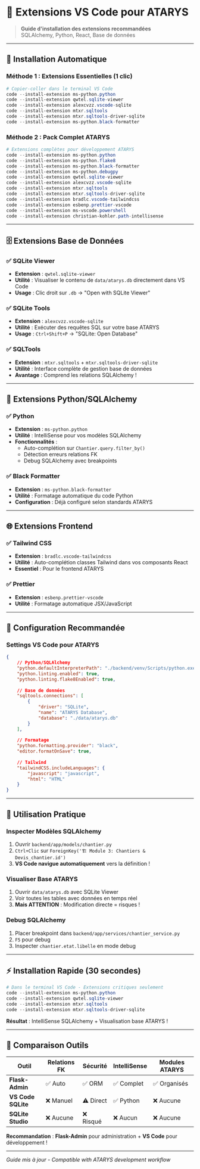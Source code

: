 # 🔧 Extensions VS Code pour ATARYS

> **Guide d'installation des extensions recommandées**  
> SQLAlchemy, Python, React, Base de données

---

## 🚀 **Installation Automatique**

### **Méthode 1 : Extensions Essentielles (1 clic)**
```powershell
# Copier-coller dans le terminal VS Code
code --install-extension ms-python.python
code --install-extension qwtel.sqlite-viewer
code --install-extension alexcvzz.vscode-sqlite
code --install-extension mtxr.sqltools
code --install-extension mtxr.sqltools-driver-sqlite
code --install-extension ms-python.black-formatter
```

### **Méthode 2 : Pack Complet ATARYS**
```powershell
# Extensions complètes pour développement ATARYS
code --install-extension ms-python.python
code --install-extension ms-python.flake8
code --install-extension ms-python.black-formatter
code --install-extension ms-python.debugpy
code --install-extension qwtel.sqlite-viewer
code --install-extension alexcvzz.vscode-sqlite
code --install-extension mtxr.sqltools
code --install-extension mtxr.sqltools-driver-sqlite
code --install-extension bradlc.vscode-tailwindcss
code --install-extension esbenp.prettier-vscode
code --install-extension ms-vscode.powershell
code --install-extension christian-kohler.path-intellisense
```

---

## 🗄️ **Extensions Base de Données**

### **✅ SQLite Viewer** 
- **Extension** : `qwtel.sqlite-viewer`
- **Utilité** : Visualiser le contenu de `data/atarys.db` directement dans VS Code
- **Usage** : Clic droit sur `.db` → "Open with SQLite Viewer"

### **✅ SQLite Tools**
- **Extension** : `alexcvzz.vscode-sqlite`
- **Utilité** : Exécuter des requêtes SQL sur votre base ATARYS
- **Usage** : `Ctrl+Shift+P` → "SQLite: Open Database"

### **✅ SQLTools**
- **Extension** : `mtxr.sqltools` + `mtxr.sqltools-driver-sqlite`
- **Utilité** : Interface complète de gestion base de données
- **Avantage** : Comprend les relations SQLAlchemy !

---

## 🐍 **Extensions Python/SQLAlchemy**

### **✅ Python** 
- **Extension** : `ms-python.python`
- **Utilité** : IntelliSense pour vos modèles SQLAlchemy
- **Fonctionnalités** :
  - Auto-complétion sur `Chantier.query.filter_by()`
  - Détection erreurs relations FK
  - Debug SQLAlchemy avec breakpoints

### **✅ Black Formatter**
- **Extension** : `ms-python.black-formatter`
- **Utilité** : Formatage automatique du code Python
- **Configuration** : Déjà configuré selon standards ATARYS

---

## 🌐 **Extensions Frontend**

### **✅ Tailwind CSS**
- **Extension** : `bradlc.vscode-tailwindcss`
- **Utilité** : Auto-complétion classes Tailwind dans vos composants React
- **Essentiel** : Pour le frontend ATARYS

### **✅ Prettier**
- **Extension** : `esbenp.prettier-vscode`
- **Utilité** : Formatage automatique JSX/JavaScript

---

## 🔧 **Configuration Recommandée**

### **Settings VS Code pour ATARYS**
```json
{
    // Python/SQLAlchemy
    "python.defaultInterpreterPath": "./backend/venv/Scripts/python.exe",
    "python.linting.enabled": true,
    "python.linting.flake8Enabled": true,
    
    // Base de données
    "sqltools.connections": [
        {
            "driver": "SQLite",
            "name": "ATARYS Database",
            "database": "./data/atarys.db"
        }
    ],
    
    // Formatage
    "python.formatting.provider": "black",
    "editor.formatOnSave": true,
    
    // Tailwind
    "tailwindCSS.includeLanguages": {
        "javascript": "javascript",
        "html": "HTML"
    }
}
```

---

## 🎯 **Utilisation Pratique**

### **Inspecter Modèles SQLAlchemy**
1. Ouvrir `backend/app/models/chantier.py`
2. `Ctrl+Clic` sur `ForeignKey('🏗️ Module 3: Chantiers & Devis_chantier.id')` 
3. **VS Code navigue automatiquement** vers la définition !

### **Visualiser Base ATARYS**
1. Ouvrir `data/atarys.db` avec SQLite Viewer
2. Voir toutes les tables avec données en temps réel
3. **Mais ATTENTION** : Modification directe = risques !

### **Debug SQLAlchemy**
1. Placer breakpoint dans `backend/app/services/chantier_service.py`
2. `F5` pour debug
3. Inspecter `chantier.etat.libelle` en mode debug

---

## ⚡ **Installation Rapide (30 secondes)**

```powershell
# Dans le terminal VS Code - Extensions critiques seulement
code --install-extension ms-python.python
code --install-extension qwtel.sqlite-viewer  
code --install-extension mtxr.sqltools
code --install-extension mtxr.sqltools-driver-sqlite
```

**Résultat** : IntelliSense SQLAlchemy + Visualisation base ATARYS !

---

## 🚀 **Comparaison Outils**

| Outil | Relations FK | Sécurité | IntelliSense | Modules ATARYS |
|-------|--------------|----------|--------------|----------------|
| **Flask-Admin** | ✅ Auto | ✅ ORM | ✅ Complet | ✅ Organisés |
| **VS Code SQLite** | ❌ Manuel | ⚠️ Direct | ✅ Python | ❌ Aucune |
| **SQLite Studio** | ❌ Aucune | ❌ Risqué | ❌ Aucun | ❌ Aucune |

**Recommandation** : **Flask-Admin** pour administration + **VS Code** pour développement !

---

*Guide mis à jour - Compatible with ATARYS development workflow* 